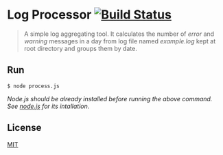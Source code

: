 # Log Processor [![Build Status](https://travis-ci.com/shashikhanal/log-processor.svg?token=DAzVmKxZMzReMSB1bV2t&branch=master)](https://travis-ci.com/shashikhanal/log-processor)
> A simple log aggregating tool. It calculates the number of *error* and *warning* messages in a day from log file named *example.log* kept at root directory and groups them by date.

## Run
```
$ node process.js
```
*Node.js should be already installed before running the above command. See [node.js](https://nodejs.org/en/download/package-manager/) for its intallation.*

## License
[MIT](https://opensource.org/licenses/MIT)